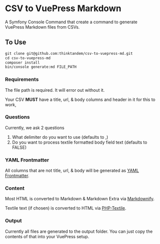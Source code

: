 # CSV to VuePress Markdown

A Symfony Console Command that create a command to generate VuePress Markdown files from CSVs.

## To Use

```markdown
git clone git@github.com:thinktandem/csv-to-vuepress-md.git
cd csv-to-vuepress-md
composer install
bin/console generate:md FILE_PATH
```

### Requirements

The file path is required. It will error out without it.

Your CSV **MUST** have a title, url, & body columns and header in it for this to work,

### Questions

Currently, we ask 2 questions

1. What delimiter do you want to use (defaults to ,)
2. Do you want to process textile formatted body field text (defaults to FALSE)

### YAML Frontmatter

All columns that are not title, url, & body will be generated as [YAML Frontmatter](https://vuepress.vuejs.org/guide/frontmatter.html#predefined-variables).

### Content

Most HTML is converted to Markdown & Markdown Extra via [Markdownify](https://github.com/Elephant418/Markdownify).

Textile text (if chosen) is converted to HTML via [PHP-Textile](https://github.com/textile/php-textile).

### Output

Currently all files are generated to the output folder.  You can just copy the contents of that into your VuePress setup.
